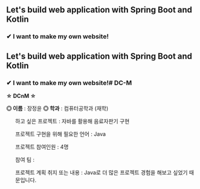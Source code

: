 ## Let's build web application with Spring Boot and Kotlin

### ✔︎ I want to make my own website!
## Let's build web application with Spring Boot and Kotlin

### ✔︎ I want to make my own website!# DC-M

**☆ DCnM ☆**

**◎ 이름** : 장정윤
**◎ 학과** : 컴퓨터공학과 (재학)

<ol>
하고 싶은 프로젝트 : 자바를 활용해 음료자판기 구현


프로젝트 구현을 위해 필요한 언어 : Java

프로젝트 참여인원 : 4명

참여 팀 : 

프로젝트 계획 취지 또는 내용 : Java로 더 많은 프로젝트 경험을 해보고 싶었기 때문입니다.
</ol>